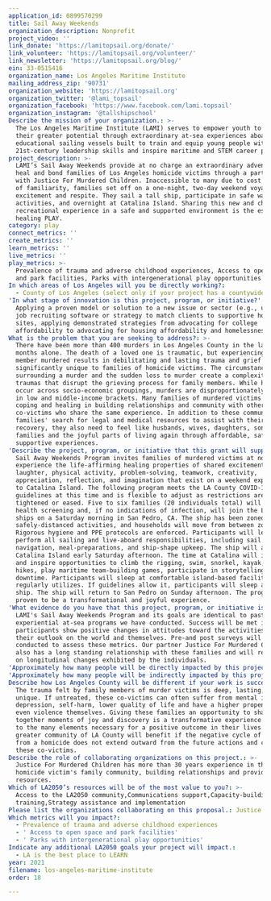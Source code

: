 ```yaml
---
application_id: 0899570299
title: Sail Away Weekends
organization_description: Nonprofit
project_video: ''
link_donate: 'https://lamitopsail.org/donate/'
link_volunteer: 'https://lamitopsail.org/volunteer/'
link_newsletter: 'https://lamitopsail.org/blog/'
ein: 33-0515416
organization_name: Los Angeles Maritime Institute
mailing_address_zip: '90731'
organization_website: 'https://lamitopsail.org'
organization_twitter: '@lami_topsail'
organization_facebook: 'https://www.facebook.com/lami.topsail'
organization_instagram: '@tallshipschool'
Describe the mission of your organization.: >-
  The Los Angeles Maritime Institute (LAMI) serves to empower youth to discover
  their greater potential through extraordinary at-sea experiences aboard
  educational sailing vessels built to train and equip young people with
  21st-century leadership skills and inspire maritime and STEM career paths.
project_description: >-
  LAMI’s Sail Away Weekends provide at no charge an extraordinary adventure to
  heal and bond families of Los Angeles homicide victims through a partnership
  with Justice For Murdered Children. Inaccessible to many due to cost and lack
  of familiarity, families set off on a one-night, two-day weekend voyage of
  excitement and respite. They sail a tall ship, participate in safe water
  activities, and overnight at Catalina Island. Sharing this new and challenging
  recreational experience in a safe and supported environment is the essence of
  healing PLAY.
category: play
connect_metrics: ''
create_metrics: ''
learn_metrics: ''
live_metrics: ''
play_metrics: >-
  Prevalence of trauma and adverse childhood experiences, Access to open space
  and park facilities, Parks with intergenerational play opportunities
In which areas of Los Angeles will you be directly working?:
  - County of Los Angeles (select only if your project has a countywide benefit)
'In what stage of innovation is this project, program, or initiative?': >-
  Applying a proven model or solution to a new issue or sector (e.g., using a
  job recruiting software or strategy to match clients to supportive housing
  sites, applying demonstrated strategies from advocating for college
  affordability to advocating for housing affordability and homelessness, etc.)
What is the problem that you are seeking to address?: >-
  There have been more than 400 murders in Los Angeles County in the last twelve
  months alone. The death of a loved one is traumatic, but experiencing a family
  member murdered results in debilitating and lasting trauma and grief
  significantly unique to families of homicide victims. The circumstances
  surrounding a murder and the sudden loss to murder create a complexity of
  traumas that disrupt the grieving process for family members. While homicides
  occur across socio-economic groupings, murders are disproportionately higher
  in low and middle-income brackets. Many families of murdered victims find
  coping and healing in building relationships and community with other
  co-victims who share the same experience. In addition to these communities of
  families' search for legal and medical resources to assist with their
  recovery, they also need to feel like husbands, wives, daughters, sons, and
  families and the joyful parts of living again through affordable, safe,
  supportive experiences.
'Describe the project, program, or initiative that this grant will support to address the problem identified.': >-
  Sail Away Weekends Program invites families of murdered victims at no cost to
  experience the life-affirming healing properties of shared excitement,
  laughter, physical activity, problem-solving, teamwork, creativity,
  appreciation, reflection, and imagination that exist on a weekend expedition
  to Catalina Island. The following program meets the LA County COVID-19
  guidelines at this time and is flexible to adjust as restrictions are
  tightened or eased. Five to six families (20 individuals total) will undergo a
  health screening and, if no indications of infection, will join the LAMI tall
  ships on a Saturday morning in San Pedro, CA. The ship has been zoned for
  safely-distanced activities, and households will move from between zones.
  Rigorous hygiene and PPE protocols are enforced. Participants will learn and
  perform all sailing and live-aboard responsibilities, including sail handling,
  navigation, meal-preparations, and ship-shape upkeep. The ship will arrive at
  Catalina Island early Saturday afternoon. The time at Catalina will include
  and inspire opportunities to climb the rigging, swim, snorkel, kayak, island
  hikes, play maritime team-building games, participate in storytelling, and
  downtime. Participants will sleep at comfortable island-based facilities LAMI
  regularly utilizes. If guidelines allow it, participants will sleep aboard the
  ship. The ship will return to San Pedro on Sunday afternoon. The program is
  proven to be a transformational and joyful experience.
'What evidence do you have that this project, program, or initiative is or will be successful, and how will you define and measure success?': >-
  LAMI's Sail Away Weekends Program and its goals are identical to past
  experiential at-sea programs we have conducted. Success will be met if
  participants show positive changes in attitudes toward the activities and
  their outlook on the world and themselves. Pre-and post surveys will be
  conducted to assess these metrics. Our partner Justice For Murdered Children
  also has a long standing relationship with these families and will report back
  on longitudinal changes exhibited by the individuals.
'Approximately how many people will be directly impacted by this project, program, or initiative?': '160'
'Approximately how many people will be indirectly impacted by this project, program, or initiative?': '960'
Describe how Los Angeles County will be different if your work is successful.: >-
  The trauma felt by family members of murder victims is deep, lasting, and
  unique. If untreated, these co-victims can often suffer from mental illness,
  depression, self-harm, lower quality of life and have a higher propensity to
  even violence themselves. Giving these families an opportunity to share
  together moments of joy and discovery is a transformative experience that adds
  to the many elements necessary for a positive outcome in their lives.The
  greater community of LA County will benefit if the negative cycle of impact
  from a homicide does not extend outward from the future actions and choices of
  these co-victims.
Describe the role of collaborating organizations on this project.: >-
  Justice For Murdered Children has more than 30 years experience in the
  homicide victim's family community, building relationships and providing
  resources.
Which of LA2050’s resources will be of the most value to you?: >-
  Access to the LA2050 community,Communications support,Capacity-building and
  training,Strategy assistance and implementation
Please list the organizations collaborating on this proposal.: Justice for Murdered Children
Which metrics will you impact?:
  - Prevalence of trauma and adverse childhood experiences
  - ' Access to open space and park facilities'
  - ' Parks with intergenerational play opportunities'
Indicate any additional LA2050 goals your project will impact.:
  - LA is the best place to LEARN
year: 2021
filename: los-angeles-maritime-institute
order: 18

---
```

